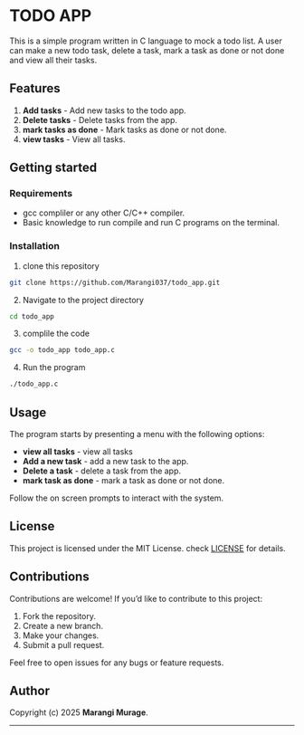 # TODO APP

This is a simple program written in C language to mock a todo list. A user can make a new todo task, delete a task, mark a task as done or not done and view all their tasks.


## Features
1. **Add tasks** - Add new tasks to the todo app.
2. **Delete tasks** - Delete tasks from the app.
3. **mark tasks as done** - Mark tasks as done or not done.
4. **view tasks** - View all tasks.



## Getting started



### Requirements

- gcc compliler or any other C/C++ compiler.
- Basic knowledge to run compile and run C programs on the terminal.

### Installation

1. clone this repository
```bash
git clone https://github.com/Marangi037/todo_app.git
```
2. Navigate to the project directory
```bash
cd todo_app
```
3. complile the code
```bash
gcc -o todo_app todo_app.c
```
4. Run the program
```bash
./todo_app.c
```



## Usage
The program starts by presenting a menu with the following options:
- **view all tasks** - view all tasks
- **Add a new task** - add a new task to the app.
- **Delete a task** - delete a task from the app.
- **mark task as done** - mark a task as done or not done.

Follow the on screen prompts to interact with the system.

## License
This project is licensed under the MIT License. check [LICENSE](license) for details.


## Contributions

Contributions are welcome! If you’d like to contribute to this project:

1. Fork the repository.
2. Create a new branch.
3. Make your changes.
4. Submit a pull request.

Feel free to open issues for any bugs or feature requests.


## Author
Copyright (c) 2025 **Marangi Murage**.

---
